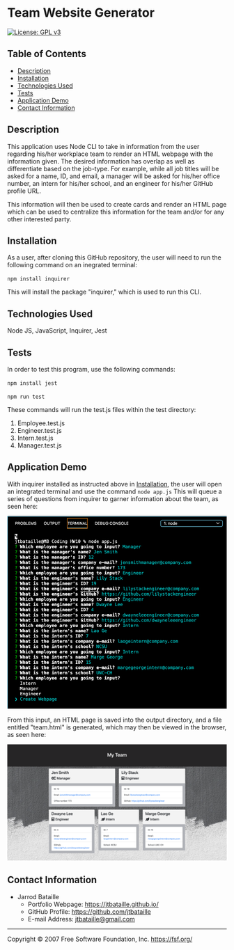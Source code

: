 # Team Website Generator
[![License: GPL v3](https://img.shields.io/badge/License-GPLv3-blue.svg)](https://www.gnu.org/licenses/gpl-3.0)

## Table of Contents
* [Description](#description)
* [Installation](#description)
* [Technologies Used](#technologies-used)
* [Tests](#tests)
* [Application Demo](#application-demo)
* [Contact Information](#contact-information)

## Description
This application uses Node CLI to take in information from the user regarding his/her workplace team to render an HTML webpage with the information given. The desired information has overlap as well as differentiate based on the job-type. For example, while all job titles will be asked for a name, ID, and email, a manager will be asked for his/her office number, an intern for his/her school, and an engineer for his/her GitHub profile URL.

This information will then be used to create cards and render an HTML page which can be used to centralize this information for the team and/or for any other interested party.

## Installation
As a user, after cloning this GitHub repository, the user will need to run the following command on an inegrated terminal:

<code>npm install inquirer</code>

This will install the package "inquirer," which is used to run this CLI.

## Technologies Used
Node JS, JavaScript, Inquirer, Jest

## Tests
In order to test this program, use the following commands:

<code>npm install jest</code>

<code>npm run test</code>

These commands will run the test.js files within the test directory:
  1. Employee.test.js
  2. Engineer.test.js
  3. Intern.test.js
  4. Manager.test.js

## Application Demo
With inquirer installed as instructed above in [Installation](#installation), the user will open an integrated terminal and use the command <code>node app.js</code> This will queue a series of questions from inquirer to garner information about the team, as seen here:

![CLI Input](assets/CLI.png)

From this input, an HTML page is saved into the output directory, and a file entitled "team.html" is generated, which may then be viewed in the browser, as seen here:

![Team Website](assets/teamSite.png)


## Contact Information
* Jarrod Bataille
  * Portfolio Webpage: https://jtbataille.github.io/
  * GitHub Profile: https://github.com/jtbataille
  * E-mail Address: jtbataille@gmail.com

- - -
Copyright © 2007 Free Software Foundation, Inc. <https://fsf.org/>
